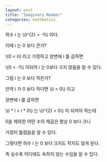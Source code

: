 ```yaml
---
layout: post
title: "Imaginary Number"
categories: mathmetics
---
```


<!-- begin_excerpt -->

허수 i 는 \\(i^{2} = -1\\) 이다.

이때 i 는 0 보다 큰가?

<!-- end_excerpt -->

\\(0 < i\\) 라고 가정하고 양변에 i 를 곱하면

\\(0 < -1\\) 이되어 i 는 0보다 크지 않음을 알 수 있다.

그럼 i 는 0 보다 작은가?

만약 i 가 0 보다 작다면 \\(i < 0\\) 이고

양변에 i 를 곱하면

\\(i * i < i * 0\\) 는 \\(i^{2} < 0\\) 이 되어야 하는데 

0을 제외한 어떤 수의 제곱은 항상 0 보다 크니

가정이 틀렸음을 알 수 있다.

그렇다면 허수 i 는 0 보다 크지도 작지도 않게 된다.

즉 실수축 어디에도 속하지 않는 수임을 알 수 있다.
